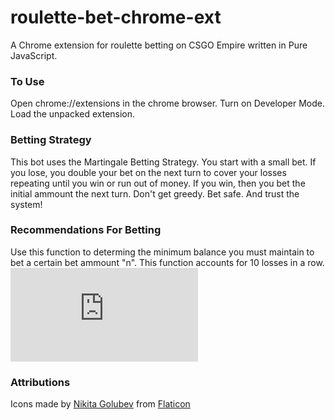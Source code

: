 # roulette-bet-chrome-ext
A Chrome extension for roulette betting on CSGO Empire written in Pure JavaScript.

### To Use
Open chrome://extensions in the chrome browser. Turn on Developer Mode. Load the unpacked extension.

### Betting Strategy
This bot uses the Martingale Betting Strategy. You start with a small bet. If you lose, you double your bet on the next turn to cover your losses repeating until you win or run out of money. If you win, then you bet the initial ammount the next turn. Don't get greedy. Bet safe. And trust the system! 

### Recommendations For Betting
Use this function to determing the minimum balance you must maintain to bet a certain bet ammount "n". This function accounts for 10 losses in a row.  
![equation](https://latex.codecogs.com/gif.latex?f%28n%29%3D%5Csum_%7Bx%3D0%7D%5E%7B10%7Dn*2%5Ex%3DminBalance)

### Attributions
Icons made by [Nikita Golubev](https://www.flaticon.com/authors/nikita-golubev "Nikita Golubev") from [Flaticon](https://www.flaticon.com/ "Flaticon")
